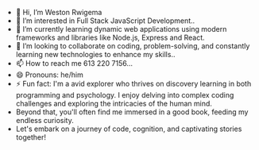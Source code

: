- 👋 Hi, I’m Weston Rwigema
- 👀 I’m interested in Full Stack JavaScript Development..
- 🌱 I’m currently learning dynamic web applications using modern frameworks and libraries like Node.js, Express and React.
- 💞️ I’m looking to collaborate on coding, problem-solving, and constantly learning new technologies to enhance my skills..
- 📫 How to reach me 613 220 7156...
- 😄 Pronouns: he/him
- ⚡ Fun fact:  I'm a avid explorer who thrives on discovery learning in both programming and psychology.
   I enjoy delving into complex coding challenges and exploring the intricacies of the human mind.
-  Beyond that, you'll often find me immersed in a good book, feeding my endless curiosity.
-  Let's embark on a journey of code, cognition, and captivating stories together!

<!---
WeStOn2000/WeStOn2000 is a ✨ special ✨ repository because its `README.md` (this file) appears on your GitHub profile.
You can click the Preview link to take a look at your changes.
--->
